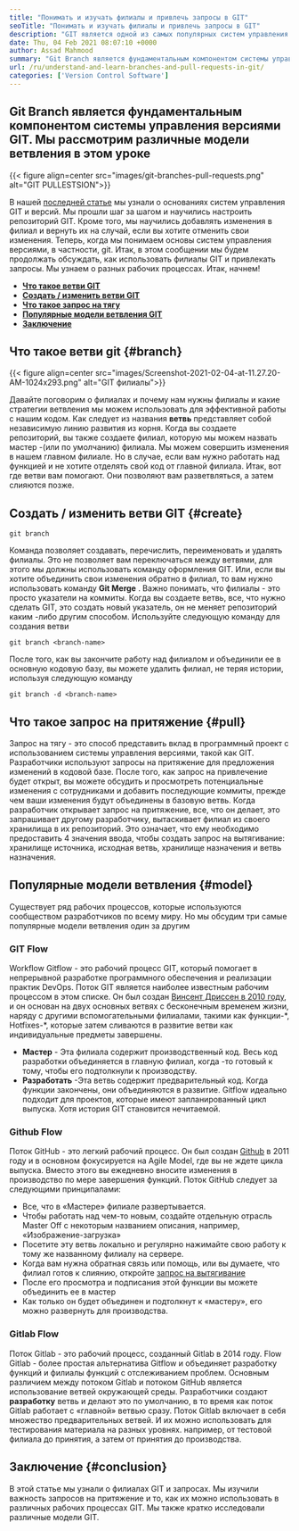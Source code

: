 ```yaml
---
title: "Понимать и изучать филиалы и привлечь запросы в GIT" 
seoTitle: "Понимать и изучать филиалы и привлечь запросы в GIT" 
description: "GIT является одной из самых популярных систем управления версиями. В этой артичке овца поймут, как использовать ветви GIT и привлечь запросы." 
date: Thu, 04 Feb 2021 08:07:10 +0000
author: Assad Mahmood
summary: "Git Branch является фундаментальным компонентом системы управления версиями GIT. Мы исследуем различные модели ветвления в этом уроке" 
url: /ru/understand-and-learn-branches-and-pull-requests-in-git/
categories: ['Version Control Software']
---
```


## Git Branch является фундаментальным компонентом системы управления версиями GIT. Мы рассмотрим различные модели ветвления в этом уроке

{{< figure align=center src="images/git-branches-pull-requests.png" alt="GIT PULLESTSION">}}

В нашей [последней статье][1] мы узнали о основаниях систем управления GIT и версий. Мы прошли шаг за шагом и научились настроить репозиторий GIT. Кроме того, мы научились добавлять изменения в филиал и вернуть их на случай, если вы хотите отменить свои изменения. Теперь, когда мы понимаем основы систем управления версиями, в частности, git. Итак, в этом сообщении мы будем продолжать обсуждать, как использовать филиалы GIT и привлекать запросы. Мы узнаем о разных рабочих процессах. Итак, начнем!
* **[Что такое ветви GIT][2]** 
* **[Создать / изменить ветви GIT][3]** 
* **[Что такое запрос на тягу][4]** 
* **[Популярные модели ветвления GIT][5]** 
* [ **Заключение** ][6]

## Что такое ветви git {#branch}


{{< figure align=center src="images/Screenshot-2021-02-04-at-11.27.20-AM-1024x293.png" alt="GIT филиалы">}}

Давайте поговорим о филиалах и почему нам нужны филиалы и какие стратегии ветвления мы можем использовать для эффективной работы с нашим кодом. Как следует из названия **ветвь** представляет собой независимую линию развития из корня.
Когда вы создаете репозиторий, вы также создаете филиал, которую мы можем назвать мастер -(или по умолчанию) филиала. Мы можем совершить изменения в нашем главном филиале. Но в случае, если вам нужно работать над функцией и не хотите отделять свой код от главной филиала. Итак, вот где ветви вам помогают. Они позволяют вам разветвляться, а затем слияются позже.

## Создать / изменить ветви GIT {#create}

```
git branch
```
Команда позволяет создавать, перечислить, переименовать и удалять филиалы. Это не позволяет вам переключаться между ветвями, для этого мы должны использовать команду оформления GIT. Или, если вы хотите объединить свои изменения обратно в филиал, то вам нужно использовать команду **Git Merge** .
Важно понимать, что филиалы - это просто указатели на коммиты. Когда вы создаете ветвь, все, что нужно сделать GIT, это создать новый указатель, он не меняет репозиторий каким -либо другим способом.
Используйте следующую команду для создания ветви
```
git branch <branch-name>
```
После того, как вы закончите работу над филиалом и объединили ее в основную кодовую базу, вы можете удалить филиал, не теряя истории, используя следующую команду
```
git branch -d <branch-name>
```

## Что такое запрос на притяжение {#pull}

Запрос на тягу - это способ представить вклад в программный проект с использованием системы управления версиями, такой как GIT. Разработчики используют запросы на притяжение для предложения изменений в кодовой базе. После того, как запрос на привлечение будет открыт, вы можете обсудить и просмотреть потенциальные изменения с сотрудниками и добавить последующие коммиты, прежде чем ваши изменения будут объединены в базовую ветвь.
Когда разработчик открывает запрос на притяжение, все, что он делает, это запрашивает другому разработчику, вытаскивает филиал из своего хранилища в их репозиторий. Это означает, что ему необходимо предоставить 4 значения ввода, чтобы создать запрос на вытягивание: хранилище источника, исходная ветвь, хранилище назначения и ветвь назначения.

## Популярные модели ветвления {#model}

Существует ряд рабочих процессов, которые используются сообществом разработчиков по всему миру. Но мы обсудим три самые популярные модели ветвления один за другим

### GIT Flow
Workflow Gitflow - это рабочий процесс GIT, который помогает в непрерывной разработке программного обеспечения и реализации практик DevOps. Поток GIT является наиболее известным рабочим процессом в этом списке. Он был создан [Винсент Дриссен в 2010 году][7], и он основан на двух основных ветвях с бесконечным временем жизни, наряду с другими вспомогательными филиалами, такими как функции-\*, Hotfixes-\*, которые затем сливаются в развитие ветви как индивидуальные предметы завершены.
* **Мастер** - Эта филиала содержит производственный код. Весь код разработки объединяется в главную филиал, когда -то готовый к тому, чтобы его подтолкнули к производству.
* **Разработать** -Эта ветвь содержит предварительный код. Когда функции закончены, они объединяются в развитие.
Gitflow идеально подходит для проектов, которые имеют запланированный цикл выпуска. Хотя история GIT становится нечитаемой.

### Github Flow
Поток GitHub - это легкий рабочий процесс. Он был создан [Github][8] в 2011 году и в основном фокусируется на Agile Model, где вы не ждете цикла выпуска. Вместо этого вы ежедневно вносите изменения в производство по мере завершения функций.
Поток GitHub следует за следующими принципалами:
  * Все, что в «Мастере» филиале развертывается.
  * Чтобы работать над чем-то новым, создайте отдельную отрасль Master Off с некоторым названием описания, например, «Изображение-загрузка»
  * Посетите эту ветвь локально и регулярно нажимайте свою работу к тому же названному филиалу на сервере.
  * Когда вам нужна обратная связь или помощь, или вы думаете, что филиал готов к слиянию, откройте [запрос на вытягивание][4]
  * После его просмотра и подписания этой функции вы можете объединить ее в мастер
  * Как только он будет объединен и подтолкнут к «мастеру», его можно развернуть для производства.

### Gitlab Flow
Поток Gitlab - это рабочий процесс, созданный Gitlab в 2014 году. Flow Gitlab - более простая альтернатива Gitflow и объединяет разработку функций и филиалы функций с отслеживанием проблем. Основным различием между потоком Gitlab и потоком GitHub является использование ветвей окружающей среды.
Разработчики создают **разработку** ветвь и делают это по умолчанию, в то время как поток Gitlab работает с «главной» ветвью сразу. Поток Gitlab включает в себя множество предварительных ветвей. И их можно использовать для тестирования материала на разных уровнях. например, от тестовой филиала до принятия, а затем от принятия до производства.

## Заключение {#conclusion}

В этой статье мы узнали о филиалах GIT и запросах. Мы изучили важность запросов на притяжение и то, как их можно использовать в различных рабочих процессах GIT. Мы также кратко исследовали различные модели GIT.



[1]: https://blog.containerize.com/2021/01/08/guide-to-version-control-and-source-code-management-using-git/
[2]: #branch
[3]: #create
[4]: #pull
[5]: #model
[6]: #conclusion
[7]: https://nvie.com/posts/a-successful-git-branching-model/
[8]: http://scottchacon.com/2011/08/31/github-flow.html

